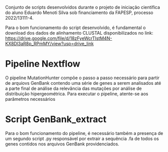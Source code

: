 Conjunto de scripts desenvolvidos durante o projeto de iniciação científica do aluno Eduardo Menoti Silva sob financiamento da FAPESP, processo 2022/13111-4.

Para o bom funcionamento do script desenvolvido, é fundamental o download dos dados de alinhamento CLUSTAL disponibilizados no link:
https://drive.google.com/file/d/18zFyeWcrTIstM4N-KX8Dl3aR8p_RPmMY/view?usp=drive_link
#

# Pipeline Nextflow
O pipeline MutationHunter compõe o passo a passo necessário para partir de arquiovs GenBank contendo uma série de genes a serem analisados até a parte final de análise da relevância das mutações por análise de distribuição hipergeométrica. 
Para executar o pipeline, atente-se aos parâmetros necessários

# Script GenBank_extract
Para o bom funcionamento do pipeline, é necessário também a presença de um segundo script .py responsável por extrair a sequência .fa de todos os genes contidos nos arquivos GenBank providenciados.
